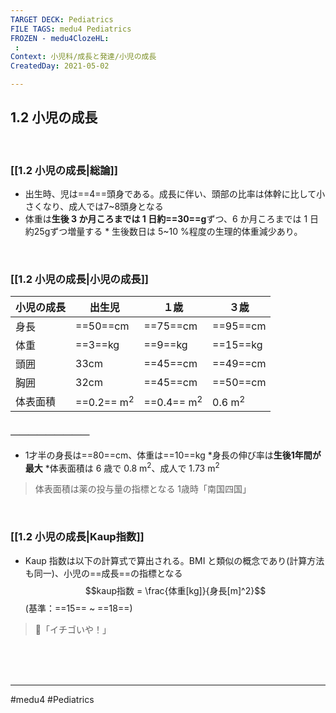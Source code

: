 ```yaml
---
TARGET DECK: Pediatrics
FILE TAGS: medu4 Pediatrics
FROZEN - medu4ClozeHL:
 : 
Context: 小児科/成長と発達/小児の成長
CreatedDay: 2021-05-02

---
```


## 1.2 小児の成長

<br>

### [[1.2 小児の成長|総論]]
* 出生時、児は==4==頭身である。成長に伴い、頭部の比率は体幹に比して小さくなり、成人では7~8頭身となる
* 体重は**生後 3 か月ころまでは 1 日約==30==g**ずつ、6 か月ころまでは 1 日約25gずつ増量する
\* 生後数日は 5~10 %程度の生理的体重減少あり。
<!--ID: 1619950077242-->

<br>


### [[1.2 小児の成長|小児の成長]]
| 小児の成長 | 出生児 | １歳 | ３歳 | 
| --- | --- | --- | --- | 
| 身長 | ==50==cm | ==75==cm | ==95==cm |
| 体重 | ==3==kg | ==9==kg | ==15==kg |
| 頭囲 | 33cm | ==45==cm | ==49==cm |
| 胸囲 | 32cm | ==45==cm | ==50==cm |
| 体表面積 | ==0.2== m<sup>2</sup> | ==0.4== m<sup>2</sup> | 0.6 m<sup>2</sup> |
#### ＿＿＿＿＿＿＿＿＿
* 1才半の身長は==80==cm、体重は==10==kg 
\*身長の伸び率は**生後1年間が最大**
\*体表面積は 6 歳で 0.8 m<sup>2</sup>、成人で 1.73 m<sup>2</sup>
 >体表面積は薬の投与量の指標となる
>1歳時「南国四国」
<!--ID: 1619950077249-->



 
<br>


### [[1.2 小児の成長|Kaup指数]]
* Kaup 指数は以下の計算式で算出される。BMI と類似の概念であり(計算方法も同一)、小児の==成長==の指標となる
$$kaup指数 = \frac{体重[kg]}{身長[m]^2}$$
(基準：==15== ~ ==18==)
<!--ID: 1619950077219-->


>👶「イチゴいや！」



<br><br><br>

---
#medu4 #Pediatrics 

